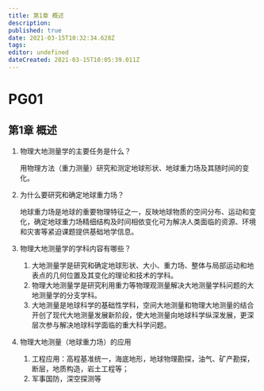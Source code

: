 ```yaml
---
title: 第1章 概述
description: 
published: true
date: 2021-03-15T10:32:34.628Z
tags: 
editor: undefined
dateCreated: 2021-03-15T10:05:39.011Z
---
```


# PG01

## 第1章 概述

1. 物理大地测量学的主要任务是什么？

    用物理方法（重力测量）研究和测定地球形状、地球重力场及其随时间的变化。

2. 为什么要研究和确定地球重力场？

    地球重力场是地球的重要物理特征之一，反映地球物质的空间分布、运动和变化，确定地球重力场精细结构及时间相依变化可为解决人类面临的资源、环境和灾害等紧迫课题提供基础地学信息。

3. 物理大地测量学的学科内容有哪些？

    1. 大地测量学是研究和确定地球形状、大小、重力场、整体与局部运动和地表点的几何位置及其变化的理论和技术的学科。
    2. 物理大地测量学是研究利用重力等物理观测量解决大地测量学科问题的大地测量学的分支学科。
    3. 大地测量是地球科学的基础性学科，空间大地测量和物理大地测量的结合开创了现代大地测量发展新阶段，使大地测量向地球科学纵深发展，更深层次参与解决地球科学面临的重大科学问题。

4. 物理大地测量（地球重力场）的应用

    1. ⼯程应⽤：⾼程基准统⼀，海底地形，地球物理勘探，油⽓、矿产勘探，断层，地质构造，岩⼟⼯程等；
    2. 军事国防，深空探测等